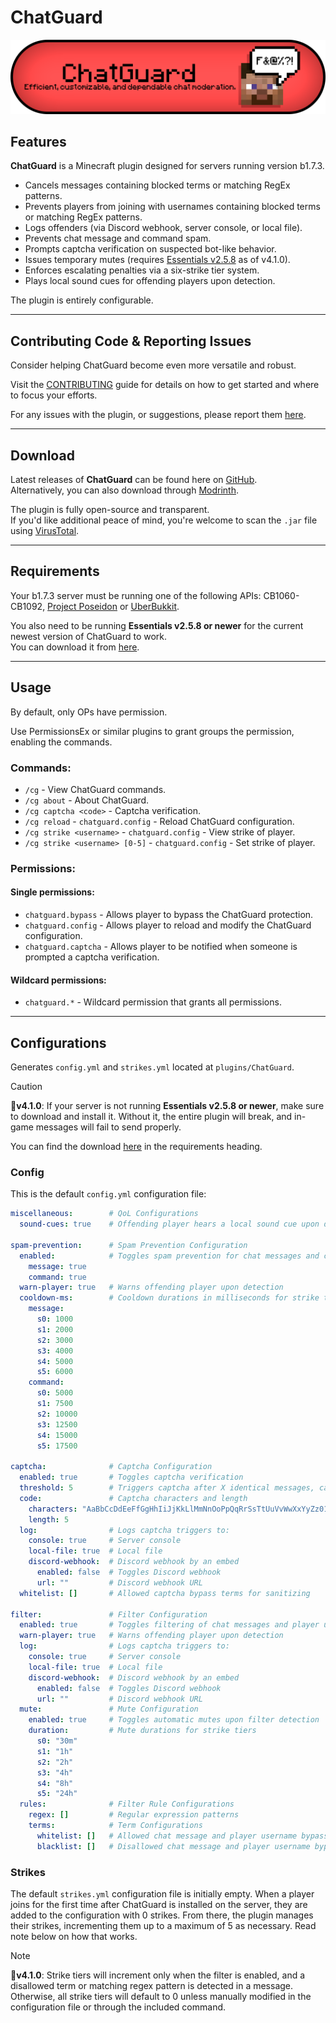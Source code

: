 # ChatGuard
![ChatGuard-Banner.png](assets/ChatGuard-Banner.png)

## Features
**ChatGuard** is a Minecraft plugin designed for servers running version b1.7.3.

- Cancels messages containing blocked terms or matching RegEx patterns.
- Prevents players from joining with usernames containing blocked terms or matching RegEx patterns.
- Logs offenders (via Discord webhook, server console, or local file).
- Prevents chat message and command spam.
- Prompts captcha verification on suspected bot-like behavior.
- Issues temporary mutes (requires [Essentials v2.5.8](#requirements) as of v4.1.0).
- Enforces escalating penalties via a six-strike tier system.
- Plays local sound cues for offending players upon detection.

The plugin is entirely configurable.

---
## Contributing Code & Reporting Issues
Consider helping ChatGuard become even more versatile and robust.

Visit the [CONTRIBUTING](https://github.com/AleksandarHaralanov/ChatGuard/blob/master/.github/CONTRIBUTING.md) guide for details on how to get started and where to focus your efforts.

For any issues with the plugin, or suggestions, please report them [here](https://github.com/AleksandarHaralanov/ChatGuard/issues).

---
## Download
Latest releases of **ChatGuard** can be found here on [GitHub](https://github.com/AleksandarHaralanov/ChatGuard/releases).<br/>
Alternatively, you can also download through [Modrinth](https://modrinth.com/plugin/chatguard/versions).

The plugin is fully open-source and transparent.<br/>
If you'd like additional peace of mind, you're welcome to scan the `.jar` file using [VirusTotal](https://www.virustotal.com/gui/home/upload).

---
## Requirements
Your b1.7.3 server must be running one of the following APIs: CB1060-CB1092, [Project Poseidon](https://github.com/retromcorg/Project-Poseidon) or [UberBukkit](https://github.com/Moresteck/Project-Poseidon-Uberbukkit).

You also need to be running **Essentials v2.5.8 or newer** for the current newest version of ChatGuard to work.<br/>You can download it from [here](https://github.com/AleksandarHaralanov/ChatGuard/raw/refs/heads/master/libs/Essentials.jar).

---
## Usage
By default, only OPs have permission.

Use PermissionsEx or similar plugins to grant groups the permission, enabling the commands.

### Commands:
- `/cg` - View ChatGuard commands.
- `/cg about` - About ChatGuard.
- `/cg captcha <code>` - Captcha verification.
- `/cg reload` - `chatguard.config` - Reload ChatGuard configuration.
- `/cg strike <username>` - `chatguard.config` - View strike of player.
- `/cg strike <username> [0-5]` - `chatguard.config` - Set strike of player.

### Permissions:
#### Single permissions:
- `chatguard.bypass` - Allows player to bypass the ChatGuard protection.
- `chatguard.config` - Allows player to reload and modify the ChatGuard configuration.
- `chatguard.captcha` - Allows player to be notified when someone is prompted a captcha verification.
#### Wildcard permissions:
- `chatguard.*` - Wildcard permission that grants all permissions.

---
## Configurations
Generates `config.yml` and `strikes.yml` located at `plugins/ChatGuard`.

> [!CAUTION]
> 🔖**v4.1.0**: If your server is not running **Essentials v2.5.8 or newer**, make sure to download and install it. Without it, the entire plugin will break, and in-game messages will fail to send properly.
>
> You can find the download [here](#requirements) in the requirements heading.

### Config
This is the default `config.yml` configuration file:
```yaml
miscellaneous:        # QoL Configurations
  sound-cues: true    # Offending player hears a local sound cue upon detection

spam-prevention:      # Spam Prevention Configuration
  enabled:            # Toggles spam prevention for chat messages and commands
    message: true
    command: true
  warn-player: true   # Warns offending player upon detection
  cooldown-ms:        # Cooldown durations in milliseconds for strike tiers
    message:
      s0: 1000
      s1: 2000
      s2: 3000
      s3: 4000
      s4: 5000
      s5: 6000
    command:
      s0: 5000
      s1: 7500
      s2: 10000
      s3: 12500
      s4: 15000
      s5: 17500

captcha:              # Captcha Configuration
  enabled: true       # Toggles captcha verification
  threshold: 5        # Triggers captcha after X identical messages, canceling on the last attempt
  code:               # Captcha characters and length
    characters: "AaBbCcDdEeFfGgHhIiJjKkLlMmNnOoPpQqRrSsTtUuVvWwXxYyZz0123456789"
    length: 5
  log:                # Logs captcha triggers to:
    console: true     # Server console
    local-file: true  # Local file
    discord-webhook:  # Discord webhook by an embed
      enabled: false  # Toggles Discord webhook
      url: ""         # Discord webhook URL
  whitelist: []       # Allowed captcha bypass terms for sanitizing

filter:               # Filter Configuration
  enabled: true       # Toggles filtering of chat messages and player usernames
  warn-player: true   # Warns offending player upon detection
  log:                # Logs captcha triggers to:
    console: true     # Server console
    local-file: true  # Local file
    discord-webhook:  # Discord webhook by an embed
      enabled: false  # Toggles Discord webhook
      url: ""         # Discord webhook URL
  mute:               # Mute Configuration
    enabled: true     # Toggles automatic mutes upon filter detection
    duration:         # Mute durations for strike tiers
      s0: "30m"
      s1: "1h"
      s2: "2h"
      s3: "4h"
      s4: "8h"
      s5: "24h"
  rules:              # Filter Rule Configurations
    regex: []         # Regular expression patterns
    terms:            # Term Configurations
      whitelist: []   # Allowed chat message and player username bypass terms for sanitizing
      blacklist: []   # Disallowed chat message and player username bypass terms
```

### Strikes
The default `strikes.yml` configuration file is initially empty. When a player joins for the first time after ChatGuard is installed on the server, they are added to the configuration with 0 strikes. From there, the plugin manages their strikes, incrementing them up to a maximum of 5 as necessary. Read note below on how that works.

> [!NOTE]
> 🔖**v4.1.0**: Strike tiers will increment only when the filter is enabled, and a disallowed term or matching regex pattern is detected in a message. Otherwise, all strike tiers will default to 0 unless manually modified in the configuration file or through the included command.
